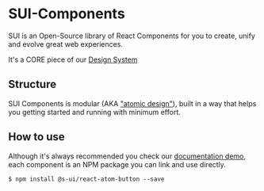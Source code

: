 # SUI-Components

SUI is an Open-Source library of React Components for you to create, unify and evolve great web experiences.

It's a CORE piece of our [Design System](Design-System.md)

## Structure

SUI Components is modular (AKA ["atomic design"](Atomic-design.md)), built in a way that helps you getting started and running with minimum effort.

## How to use

Although it's always recommended you check our [documentation demo](https://sui-components.vercel.app/), each component is an NPM package you can link and use directly.

```
$ npm install @s-ui/react-atom-button --save
```


